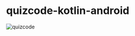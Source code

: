 # quizcode-kotlin-android #

![quizcode](https://github.com/flitzso/quizcode-kotlin-android/assets/106411702/151f915a-e7ec-47b8-90b1-146528af84ce)
